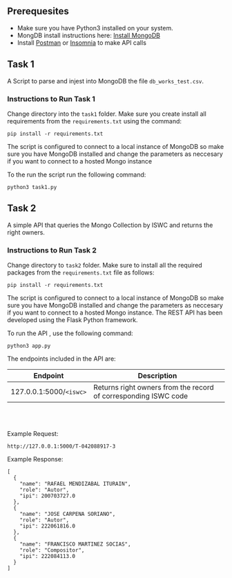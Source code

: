 ## Prerequesites 
- Make sure you have Python3 installed on your system.
- MongDB install instructions here: [Install MongoDB](https://docs.mongodb.com/manual/installation/)
- Install [Postman](https://www.postman.com/) or [Insomnia](https://insomnia.rest/) to make API calls 




## Task 1 

A Script to parse and injest into MongoDB the file `db_works_test.csv`.

### Instructions to Run Task 1 

Change directory into the `task1` folder. Make sure you create install all requirements from the `requirements.txt` using the command:

```pip install -r requirements.txt```

The script is configured to connect to a local instance of MongoDB so make sure you have MongoDB installed and change the parameters as neccesary if you want to connect to a hosted Mongo instance

To the run the script run the following command:

`python3 task1.py`

## Task 2 

A simple API that queries the Mongo Collection by ISWC and returns the right owners.

### Instructions to Run Task 2 

Change directory to `task2` folder. Make sure to install all the required packages from the `requirements.txt` file as follows:

```pip install -r requirements.txt```

The script is configured to connect to a local instance of MongoDB so make sure you have MongoDB installed and change the parameters as neccesary if you want to connect to a hosted Mongo instance. The REST API has been developed using the Flask Python framework. 

To run the API , use the following command:

```python3 app.py```

The endpoints included in the API are:

|  Endpoint | Description  |   
|---|---|
|  127.0.0.1:5000/`<iswc>` | Returns right owners from the record of corresponding ISWC code   |  

<br>
<br>

Example Request:

`http://127.0.0.1:5000/T-042088917-3`

Example Response:

```
[
  {
    "name": "RAFAEL MENDIZABAL ITURAIN",
    "role": "Autor",
    "ipi": 200703727.0
  },
  {
    "name": "JOSE CARPENA SORIANO",
    "role": "Autor",
    "ipi": 222061816.0
  },
  {
    "name": "FRANCISCO MARTINEZ SOCIAS",
    "role": "Compositor",
    "ipi": 222084113.0
  }
]

```


